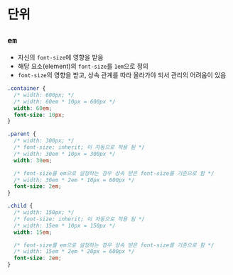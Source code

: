 # 단위

## `em`

- 자신의 `font-size`에 영향을 받음
- 해당 요소(element)의 `font-size`를 `1em`으로 정의
- `font-size`의 영향을 받고, 상속 관계를 따라 올라가야 되서 관리의 어려움이 있음

```css
.container {
  /* width: 600px; */
  /* width: 60em * 10px = 600px */
  width: 60em;
  font-size: 10px;
}

.parent {
  /* width: 300px; */
  /* font-size: inherit; 이 자동으로 적용 됨 */
  /* width: 30em * 10px = 300px */
  width: 30em;

  /* font-size를 em으로 설정하는 경우 상속 받은 font-size를 기준으로 함 */
  /* width: 30em * 2em * 10px = 600px */
  font-size: 2em;
}

.child {
  /* width: 150px; */
  /* font-size: inherit; 이 자동으로 적용 됨 */
  /* width: 15em * 10px = 150px */
  width: 15em;

  /* font-size를 em으로 설정하는 경우 상속 받은 font-size를 기준으로 함 */
  /* width: 15em * 2em * 20px = 600px */
  font-size: 2em;
}
```
